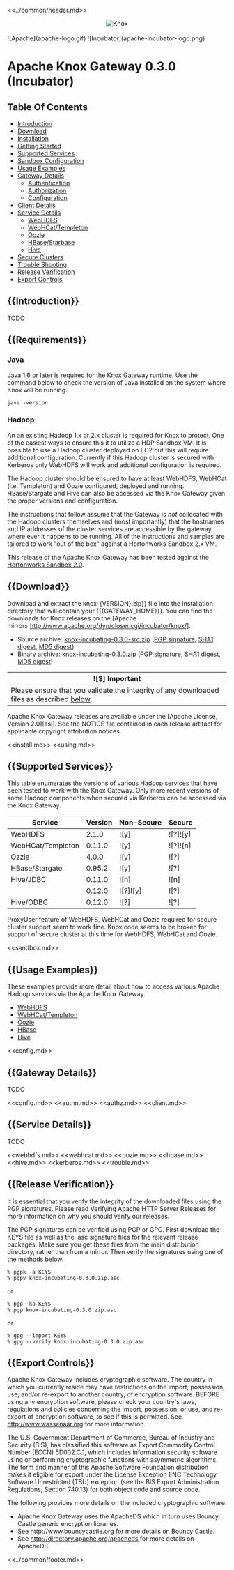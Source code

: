 <!--
   Licensed to the Apache Software Foundation (ASF) under one or more
   contributor license agreements.  See the NOTICE file distributed with
   this work for additional information regarding copyright ownership.
   The ASF licenses this file to You under the Apache License, Version 2.0
   (the "License"); you may not use this file except in compliance with
   the License.  You may obtain a copy of the License at

       http://www.apache.org/licenses/LICENSE-2.0

   Unless required by applicable law or agreed to in writing, software
   distributed under the License is distributed on an "AS IS" BASIS,
   WITHOUT WARRANTIES OR CONDITIONS OF ANY KIND, either express or implied.
   See the License for the specific language governing permissions and
   limitations under the License.
-->

<<../common/header.md>>

<div id="logo" style="width:100%; text-align:center">
  <img src="knox-logo.gif" alt="Knox"/>
</div>
<br>
![Apache](apache-logo.gif)
![Incubator](apache-incubator-logo.png)

Apache Knox Gateway 0.3.0 (Incubator)
=====================================


Table Of Contents
-----------------

* [Introduction](#Introduction)
* [Download](#Download)
* [Installation](#Installation)
* [Getting Started](#Getting+Started)
* [Supported Services](#Supported+Services)
* [Sandbox Configuration](#Sandbox+Configuration)
* [Usage Examples](#Usage+Examples)
* [Gateway Details](#Gateway+Details)
    * [Authentication](#Authentication)
    * [Authorization](#Authorization)
    * [Configuration](#Configuration)
* [Client Details](#Client+Details)
* [Service Details](#Service+Details)
    * [WebHDFS](#WebHDFS)
    * [WebHCat/Templeton](#WebHCat)
    * [Oozie](#Oozie)
    * [HBase/Starbase](#HBase)
    * [Hive](#Hive)
* [Secure Clusters](#Secure+Clusters)
* [Trouble Shooting](#Trouble+Shooting)
* [Release Verification](#Release+Verification)
* [Export Controls](#Export+Controls)


{{Introduction}}
------------------------------

TODO


{{Requirements}}
----------------

### Java ###

Java 1.6 or later is required for the Knox Gateway runtime.
Use the command below to check the version of Java installed on the system where Knox will be running.

    java -version

### Hadoop ###

An an existing Hadoop 1.x or 2.x cluster is required for Knox to protect.
One of the easiest ways to ensure this it to utilize a HDP Sandbox VM.
It is possible to use a Hadoop cluster deployed on EC2 but this will require additional configuration.
Currently if this Hadoop cluster is secured with Kerberos only WebHDFS will work and additional configuration is required.

The Hadoop cluster should be ensured to have at least WebHDFS, WebHCat (i.e. Templeton) and Oozie configured, deployed and running.
HBase/Stargate and Hive can also be accessed via the Knox Gateway given the proper versions and configuration.

The instructions that follow assume that the Gateway is *not* collocated with the Hadoop clusters themselves and (most importantly) that the hostnames and IP addresses of the cluster services are accessible by the gateway where ever it happens to be running.
All of the instructions and samples are tailored to work "out of the box" against a Hortonworks Sandbox 2.x VM.

This release of the Apache Knox Gateway has been tested against the [Hortonworks Sandbox 2.0](http://hortonworks.com/products/hortonworks-sandbox/).


{{Download}}
------------

Download and extract the knox-\{VERSION\}.zip}} file into the installation directory that will contain your {{\{GATEWAY_HOME\}}}.
You can find the downloads for Knox releases on the [Apache mirrors|http://www.apache.org/dyn/closer.cgi/incubator/knox/].

* Source archive: [knox-incubating-0.3.0-src.zip][src-zip] ([PGP signature][src-pgp], [SHA1 digest][src-sha], [MD5 digest][src-md5])
* Binary archive: [knox-incubating-0.3.0.zip][bin-zip] ([PGP signature][bin-pgp], [SHA1 digest][bin-sha], [MD5 digest][bin-md5])

[src-zip]: http://www.apache.org/dyn/closer.cgi/incubator/knox/0.3.0/knox-incubating-0.3.0-src.zip
[src-sha]: http://www.apache.org/dist/incubator/knox/0.3.0/knox-incubating-0.3.0-src.zip.sha
[src-pgp]: http://www.apache.org/dist/incubator/knox/0.3.0/knox-0.3.0-incubating-src.zip.asc
[src-md5]: http://www.apache.org/dist/incubator/knox/0.3.0/knox-incubating-0.3.0-src.zip.md5
[bin-zip]: http://www.apache.org/dyn/closer.cgi/incubator/knox/0.3.0/knox-incubating-0.3.0.zip
[bin-pgp]: http://www.apache.org/dist/incubator/knox/0.3.0/knox-incubating-0.3.0.zip.asc
[bin-sha]: http://www.apache.org/dist/incubator/knox/0.3.0/knox-incubating-0.3.0.zip.sha
[bin-md5]: http://www.apache.org/dist/incubator/knox/0.3.0/knox-incubating-0.3.0.zip.md5

| ![$] Important |
| -------------- |
| Please ensure that you validate the integrity of any downloaded files as described [below](#Release+Verification). |

Apache Knox Gateway releases are available under the [Apache License, Version 2.0][asl].
See the NOTICE file contained in each release artifact for applicable copyright attribution notices.


<<install.md>>
<<using.md>>


{{Supported Services}}
----------------------

This table enumerates the versions of various Hadoop services that have been tested to work with the Knox Gateway.
Only more recent versions of some Hadoop components when secured via Kerberos can be accessed via the Knox Gateway.

| Service           | Version    | Non-Secure  | Secure |
| ----------------- | ---------- | ----------- | ------ |
| WebHDFS           | 2.1.0      | ![y]        | ![?]![y]   |
| WebHCat/Templeton | 0.11.0     | ![y]        | ![?]![n]   |
| Ozzie             | 4.0.0      | ![y]        | ![?]   |
| HBase/Stargate    | 0.95.2     | ![y]        | ![?]   |
| Hive/JDBC         | 0.11.0     | ![n]        | ![n]   |
|                   | 0.12.0     | ![?]![y]    | ![?]   |
| Hive/ODBC         | 0.12.0     | ![?]        | ![?]   |

ProxyUser feature of WebHDFS, WebHCat and Oozie required for secure cluster support seem to work fine.
Knox code seems to be broken for support of secure cluster at this time for WebHDFS, WebHCat and Oozie.


<<sandbox.md>>


{{Usage Examples}}
------------------

These examples provide more detail about how to access various Apache Hadoop services via the Apache Knox Gateway.

* [WebHDFS](#WebHDFS+Examples)
* [WebHCat/Templeton](#WebHCat+Examples)
* [Oozie](#Oozie+Examples)
* [HBase](#HBase+Examples)
* [Hive](#Hive+Examples)

<<config.md>>

{{Gateway Details}}
-------------------

TODO

<<config.md>>
<<authn.md>>
<<authz.md>>
<<client.md>>

{{Service Details}}
-------------------

TODO

<<webhdfs.md>>
<<webhcat.md>>
<<oozie.md>>
<<hbase.md>>
<<hive.md>>
<<kerberos.md>>
<<trouble.md>>


{{Release Verification}}
------------------------

It is essential that you verify the integrity of the downloaded files using the PGP signatures.
Please read Verifying Apache HTTP Server Releases for more information on why you should verify our releases.

The PGP signatures can be verified using PGP or GPG.
First download the KEYS file as well as the .asc signature files for the relevant release packages.
Make sure you get these files from the main distribution directory, rather than from a mirror.
Then verify the signatures using one of the methods below.

    % pgpk -a KEYS
    % pgpv knox-incubating-0.3.0.zip.asc

or

    % pgp -ka KEYS
    % pgp knox-incubating-0.3.0.zip.asc

or

    % gpg --import KEYS
    % gpg --verify knox-incubating-0.3.0.zip.asc


{{Export Controls}}
-------------------

Apache Knox Gateway includes cryptographic software.
The country in which you currently reside may have restrictions on the import, possession, use, and/or re-export to another country, of encryption software.
BEFORE using any encryption software, please check your country's laws, regulations and policies concerning the import, possession, or use, and re-export of encryption software, to see if this is permitted.
See http://www.wassenaar.org for more information.

The U.S. Government Department of Commerce, Bureau of Industry and Security (BIS), has classified this software as Export Commodity Control Number (ECCN) 5D002.C.1, which includes information security software using or performing cryptographic functions with asymmetric algorithms.
The form and manner of this Apache Software Foundation distribution makes it eligible for export under the License Exception ENC Technology Software Unrestricted (TSU) exception (see the BIS Export Administration Regulations, Section 740.13) for both object code and source code.

The following provides more details on the included cryptographic software:

* Apache Knox Gateway uses the ApacheDS which in turn uses Bouncy Castle generic encryption libraries.
* See http://www.bouncycastle.org for more details on Bouncy Castle.
* See http://directory.apache.org/apacheds for more details on ApacheDS.


<<../common/footer.md>>

